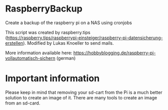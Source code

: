 # RaspberryBackup
Create a backup of the raspberry pi on a NAS using cronjobs

This script was created by raspberry.tips (https://raspberry.tips/raspberrypi-einsteiger/raspberry-pi-datensicherung-erstellen).
Modified by Lukas Knoeller to send mails.

More information available here: https://hobbyblogging.de/raspberry-pi-vollautomatisch-sichern (german)

# Important information

Please keep in mind that removing your sd-cart from the Pi is a much better solution to create an image of it. There are many tools to create an image from an sd-card.

